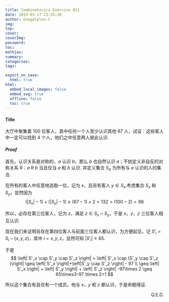 ```yaml
---
title: Combinatorics Exercise 021
date: 2019-03-17 23:25:20
author: Googolplex-C
img: 
top: 
cover: 
coverImg: 
password: 
toc: 
mathjax: 
summary: 
categories: 
tags:

export_on_save:
  html: true
html:
  embed_local_images: false
  embed_svg: true
  offline: false
  toc: true
---
```


#### Title
大厅中聚集着 $100$ 位客人，其中任何一个人至少认识其他 $67$ 人，试证：这些客人中一定可以找到 $4$ 个人，他们之中任意两人彼此认识.

<!-- more -->
#### *Proof*
首先，认识关系是对称的，$a$ 认识 $b$，那么 $b$ 也自然认识 $a$；不妨定义非自反的对称关系 $\mathrm{R}$：$a\ \mathrm{R}\ b$ 当且仅当 $a$ 和 $b$ 认识.
并定义集合 $S_a$ 为所有与 $a$ 认识的人的集合.

在所有的客人中任意地选取一位，记为 $x$，且另有客人 $y \in S_x$.考虑集合 $S_x$ 和 $S_y$，显然因为
$$
(\left| S_x \right| -1)+(\left| S_y \right| -1) \geq (67-1) \times 2 = 132 > (100-2)= 98
$$

所以，必存在第三位客人，记为 $z$，满足 $z \in S_x \cap S_y$，于是 $x$，$y$，$z$ 三位客人相互认识.

现在我们来证明另存在第四位客人与前面三位客人都认识，为方便起见，记 $S'_i = S_i - \{x,y,z\}$，其中 $i=x,y,z$，显然可知 $\left|S'_i \right| \geq 65$.

于是
$$
\left| S'_x \cap S'_y \cap S'_z \right| = \left| S'_x \cap (S'_y \cap S'_z )\right| \geq \left| S'_x \right|+\left|S'_y \cap S'_z \right| - 97 \\
\geq \left| S'_x \right| + \left| S'_y \right| + \left| S'_z \right| -97\times 2 \geq 65\times3-97 \times 2=1
$$

所以这个集合有且仅有一个成员，他与 $x$，$y$ 和 $z$ 都认识，于是命题得证.

<p align="right">Q.E.D.</p>


